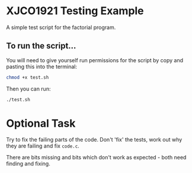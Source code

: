 # XJCO1921 Testing Example

A simple test script for the factorial program.

## To run the script...

You will need to give yourself run permissions for the script by copy and pasting this into the terminal:

```bash
chmod +x test.sh
```

Then you can run:

```bash
./test.sh
```

# Optional Task

Try to fix the failing parts of the code. Don't 'fix' the tests, work out why they are failing and fix `code.c`.

There are bits missing and bits which don't work as expected - both need finding and fixing.